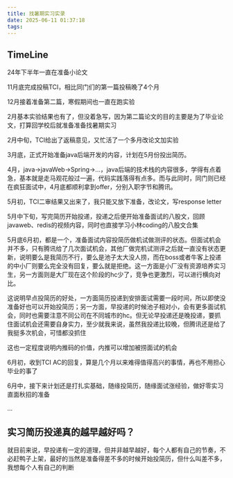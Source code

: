 ```yaml
---
title: 找暑期实习实录
date: 2025-06-11 01:37:18
tags:
---
```



## TimeLine

24年下半年一直在准备小论文

11月底完成投稿TCI，相比同门们的第一篇投稿晚了4个月

12月接着准备第二篇，寒假期间也一直在跑实验

2月基本实验结果也有了，但没着急写，因为第二篇论文的目的主要是为了毕业论文，打算回学校后就准备准备找暑期实习

2月中旬，TCI给出了返稿意见，又忙活了一个多月改论文加实验

3月底，正式开始准备java后端开发的内容，计划在5月份投出简历。

4月，java->javaWeb->Spring->...，java后端的技术栈的内容很多，学得有点着急，基本就是走马观花般过一遍，代码实践落得有点多。而与此同时，同门则已经在疯狂面试中，4月底都顺利拿到offer，分别入职字节和腾讯。

5月初，TCI二审结果又出来了，我只能又放下准备，改论文，写response letter

5月中下旬，写完简历开始投递，投递之后便开始准备面试的八股文，回顾javaweb、redis的视频内容，同时也直接学习小林coding的八股文合集

5月底6月初，都是一个，准备面试内容投简历做机试做测评的状态。但面试机会并不多，只有腾讯给了几次面试机会，其他厂做完机试测评之后就一直没有状态更新，说明要么是我简历不行，要么是池子太大没人捞，而在boss或者牛客上投递的中小厂则要么完全没有回复，要么就是拒绝。这一方面是小厂没有资源培养实习生，另一方面则是大厂现在这个阶段的hc少了，竞争也更激烈，可以进行横向对比。

这说明早点投简历的好处，一方面简历投递到安排面试需要一段时间，所以即使没准备好也可以开始投简历；另一方面，早投递的时候池子相对小，会有更多面试机会，同时也需要注意不同公司在不同城市的hc。但无论早投递还是晚投递，要抓住面试机会还需要自身实力，至少就我来说，虽然我投递比较晚，但腾讯还是给了我挺多次机会，可惜都没抓住

这也一定程度说明内推码的价值，内推可以增加被捞面试的机会

6月初，收到TCI AC的回复，算是几个月以来难得值得高兴的事情，再也不用担心毕业的事了

6月中，接下来计划还是打扎实基础，随缘投简历，随缘面试涨经验，做好零实习直面秋招的准备

...

## 实习简历投递真的越早越好吗？

就目前来说，早投递有一定的道理，但并非越早越好，每个人都有自己的节奏，不必赶鸭子上架，最好的当然是准备得差不多的时候开始投简历，但什么叫差不多，我想每个人有自己的判断